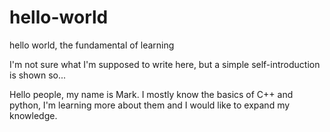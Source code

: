 # hello-world
hello world, the fundamental of learning

I'm not sure what I'm supposed to write here, but a simple self-introduction is shown so...

Hello people, my name is Mark. 
I mostly know the basics of C++ and python, I'm learning more about them and I would like to expand my knowledge. 

